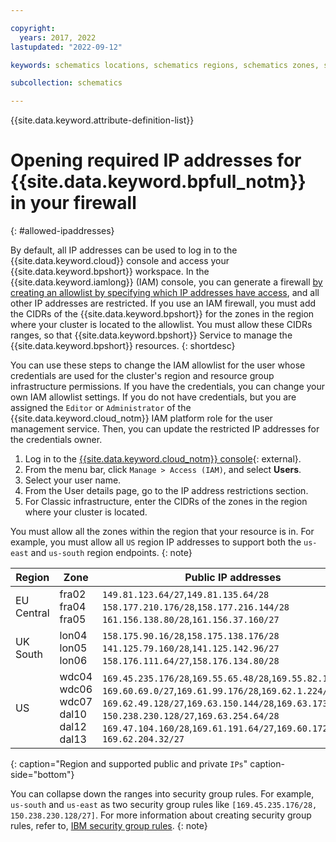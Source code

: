 ```yaml
---

copyright:
  years: 2017, 2022
lastupdated: "2022-09-12"

keywords: schematics locations, schematics regions, schematics zones, schematics endpoints, schematics service endpoints

subcollection: schematics

---
```


{{site.data.keyword.attribute-definition-list}}


# Opening required IP addresses for {{site.data.keyword.bpfull_notm}} in your firewall
{: #allowed-ipaddresses}

By default, all IP addresses can be used to log in to the {{site.data.keyword.cloud}} console and access your {{site.data.keyword.bpshort}} workspace. In the {{site.data.keyword.iamlong}} (IAM) console, you can generate a firewall [by creating an allowlist by specifying which IP addresses have access](/docs/account?topic=account-ips), and all other IP addresses are restricted. If you use an IAM firewall, you must add the CIDRs of the {{site.data.keyword.bpshort}} for the zones in the region where your cluster is located to the allowlist. You must allow these CIDRs ranges, so that {{site.data.keyword.bpshort}} Service to manage the {{site.data.keyword.bpshort}} resources.
{: shortdesc}

You can use these steps to change the IAM allowlist for the user whose credentials are used for the cluster's region and resource group infrastructure permissions. If you have the credentials, you can change your own IAM allowlist settings. If you do not have credentials, but you are assigned the `Editor` or `Administrator` of the {{site.data.keyword.cloud_notm}} IAM platform role for the user management service. Then, you can update the restricted IP addresses for the credentials owner.

1. Log in to the [{{site.data.keyword.cloud_notm}} console](https://cloud.ibm.com/login){: external}.
2. From the menu bar, click `Manage > Access (IAM)`, and select **Users**.
3. Select your user name.
4. From the User details page, go to the IP address restrictions section.
5. For Classic infrastructure, enter the CIDRs of the zones in the region where your cluster is located.

You must allow all the zones within the region that your resource is in. For example, you must allow all `US` region IP addresses to support both the `us-east` and `us-south` region endpoints.
{: note}

| Region | Zone | Public IP addresses | Private IP addresses |
| -- | -- | -- | -- |
| EU Central | fra02 </br> fra04 </br> fra05 | `149.81.123.64/27`,`149.81.135.64/28` </br> `158.177.210.176/28`,`158.177.216.144/28` </br> `161.156.138.80/28`,`161.156.37.160/27`| `10.123.76.192/26`,`10.134.233.192/26` </br> `10.194.127.64/26` </br> `10.75.204.128/26` |
| UK South | lon04  </br> lon05 </br> lon06 | `158.175.90.16/28`,`158.175.138.176/28` </br> `141.125.79.160/28`,`141.125.142.96/27` </br> `158.176.111.64/27`,`158.176.134.80/28` | `10.45.190.64/26`,`10.45.215.128/26` </br> `10.196.59.0/26` </br> `10.72.173.0/26` |
| US | wdc04 </br> wdc06 </br> wdc07 </br> dal10 </br> dal12 </br> dal13| `169.45.235.176/28`,`169.55.65.48/28`,`169.55.82.128/27` </br> `169.60.69.0/27`,`169.61.99.176/28`,`169.62.1.224/28` </br> `169.62.49.128/27`,`169.63.150.144/28`,`169.63.173.208/28` </br> `150.238.230.128/27`,`169.63.254.64/28` </br> `169.47.104.160/28`,`169.61.191.64/27`,`169.60.172.144/28` </br> `169.62.204.32/27` | `10.148.98.0/26`,`10.189.2.128/26` </br> `10.148.245.128/26` </br> `10.190.16.128/26`,`10.191.181.64/26` </br> `10.95.173.64/26` </br> `10.185.16.64/26` </br> `10.220.38.64/26` |
{: caption="Region and supported public and private `IPs`" caption-side="bottom"}

You can collapse down the ranges into security group rules. For example, `us-south` and `us-east` as two security group rules like `[169.45.235.176/28, 150.238.230.128/27]`. For more information about creating security group rules, refer to, [IBM security group rules](/docs/security-groups?topic=security-groups-security-groups-guidelines#rules-1).
{: note}



